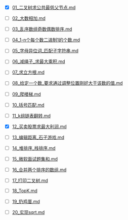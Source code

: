 * [x] [01_二叉树求公共最低父节点.md](./01_二叉树求公共最低父节点.md)
* [ ] [02_大数相加.md](./02_大数相加.md)
* [ ] [03_乱序数组奇数偶数排序.md](./03_乱序数组奇数偶数排序.md)
* [ ] [04_1-n个每个数二进制1的个数.md](./04_1-n个每个数二进制1的个数.md)
* [ ] [05_字母异位词_匹配子字符串.md](./05_字母异位词_匹配子字符串.md)
* [ ] [06_减绳子_求最大乘积.md](./06_减绳子_求最大乘积.md)
* [ ] [07_求立方根.md](./07_求立方根.md)
* [ ] [08_给定一个数_要求通过调整位置刚好大于该数的值.md](./08_给定一个数_要求通过调整位置刚好大于该数的值.md)
* [ ] [09_爬楼梯.md](./09_爬楼梯.md)
* [ ] [10_括号匹配.md](./10_括号匹配.md)
* [ ] [11_k组链表翻转.md](./11_k组链表翻转.md)
* [x] [12_买卖股票求最大利润.md](./12_买卖股票求最大利润.md)
* [ ] [13_编辑距离_石子游戏.md](./13_编辑距离_石子游戏.md)
* [ ] [14_堆排序_栈排序.md](./14_堆排序_栈排序.md)
* [ ] [15_微软面试题集和.md](./15_微软面试题集和.md)
* [ ] [16_合并两个排序的数组.md](./16_合并两个排序的数组.md)
* [ ] [17_打印二叉树.md](./17_打印二叉树.md)
* [ ] [18_TopK.md](./18_TopK.md)
* [ ] [19_扔鸡蛋.md](./19_扔鸡蛋.md)
* [ ] [20_实现sqrt.md](./20_实现sqrt.md)

